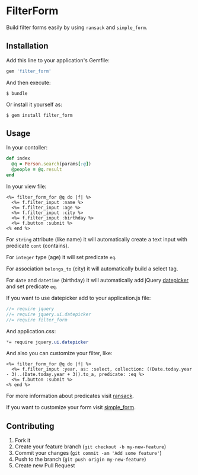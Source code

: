 # FilterForm

Build filter forms easily by using `ransack` and `simple_form`.

## Installation

Add this line to your application's Gemfile:

```ruby
gem 'filter_form'
```

And then execute:

    $ bundle

Or install it yourself as:

    $ gem install filter_form

## Usage

In your contoller:

```ruby
def index
  @q = Person.search(params[:q])
  @people = @q.result
end
```

In your view file:

```erb
<%= filter_form_for @q do |f| %>
  <%= f.filter_input :name %>
  <%= f.filter_input :age %>
  <%= f.filter_input :city %>
  <%= f.filter_input :birthday %>
  <%= f.button :submit %>
<% end %>
```

For `string` attribute (like name) it will automatically create a text input with predicate `cont` (contains).

For `integer` type (age) it will set predicate `eq`.

For association `belongs_to` (city) it will automatically build a select tag.

For `date` and `datetime` (birthday) it will automatically add jQuery [datepicker](http://jqueryui.com/datepicker/) and set predicate `eq`.

If you want to use datepicker add to your application.js file:

```js
//= require jquery
//= require jquery.ui.datepicker
//= require filter_form
```

And application.css:

```css
*= require jquery.ui.datepicker
```

And also you can customize your filter, like:

```erb
<%= filter_form_for @q do |f| %>
  <%= f.filter_input :year, as: :select, collection: ((Date.today.year - 3)..(Date.today.year + 3)).to_a, predicate: :eq %>
  <%= f.button :submit %>
<% end %>
```


For more information about predicates visit [ransack](https://github.com/ernie/ransack).

If you want to customize your form visit [simple_form](https://github.com/plataformatec/simple_form).

## Contributing

1. Fork it
2. Create your feature branch (`git checkout -b my-new-feature`)
3. Commit your changes (`git commit -am 'Add some feature'`)
4. Push to the branch (`git push origin my-new-feature`)
5. Create new Pull Request
